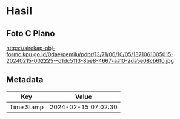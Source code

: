 # Hasil

## Foto C Plano

https://sirekap-obj-formc.kpu.go.id/0dae/pemilu/pdpr/13/71/06/10/05/1371061005015-20240215-002225--d1dc5113-8be8-4667-aa10-2da5e08cb6f0.jpg


## Metadata

| Key        | Value               |
| ---------- | ------------------- |
| Time Stamp | 2024-02-15 07:02:30 |



